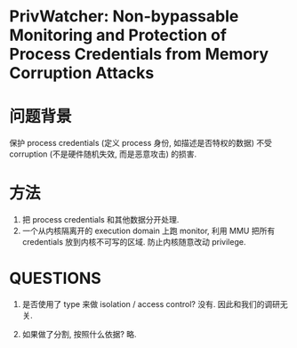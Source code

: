 # PrivWatcher: Non-bypassable Monitoring and Protection of Process Credentials from Memory Corruption Attacks

# 问题背景
保护 process credentials (定义 process 身份, 如描述是否特权的数据) 不受 corruption (不是硬件随机失效, 而是恶意攻击) 的损害.

# 方法
1. 把 process credentials 和其他数据分开处理.
2. 一个从内核隔离开的 execution domain 上跑 monitor, 利用 MMU 把所有 credentials 放到内核不可写的区域.
  防止内核随意改动 privilege.

# QUESTIONS
1. 是否使用了 type 来做 isolation / access control?
没有.
因此和我们的调研无关.

2. 如果做了分割, 按照什么依据?
略.
